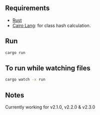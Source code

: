 ## Requirements

- [Rust](https://www.rust-lang.org/tools/install)
- [Cairo Lang](https://www.cairo-lang.org/docs/quickstart.html#quickstart): for class hash calculation.

## Run
 
```bash
cargo run
``` 
## To run while watching files
 
```bash 
cargo watch -x run 
``` 

## Notes
Currently working for v2.1.0, v2.2.0 & v2.3.0 
